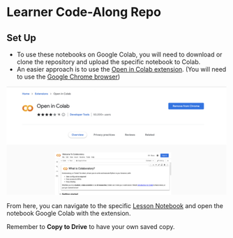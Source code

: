 # Learner Code-Along Repo
## Set Up

- To use these notebooks on Google Colab, you will need to download or clone the repository and upload the specific notebook to Colab.
- An easier approach is to use the [Open in Colab extension](https://chrome.google.com/webstore/detail/open-in-colab/iogfkhleblhcpcekbiedikdehleodpjo?hl=en). (You will need to use the [Google Chrome browser](https://www.google.com/chrome/))


![open in colab](https://github.com/bloominstituteoftechnology/ds_code_along_unit_1/blob/main/1.1_Exploratory_Data_Analysis/assets/open_in_colab_sn.png?raw=true)

From here, you can navigate to the specific [Lesson Notebook](https://github.com/bloominstituteoftechnology/ds_code_along_unit_1/blob/main/1.1-EDA-Learner_blank.ipynb) and open the notebook Google Colab with the extension.

Remember to **Copy to Drive** to have your own saved copy.

